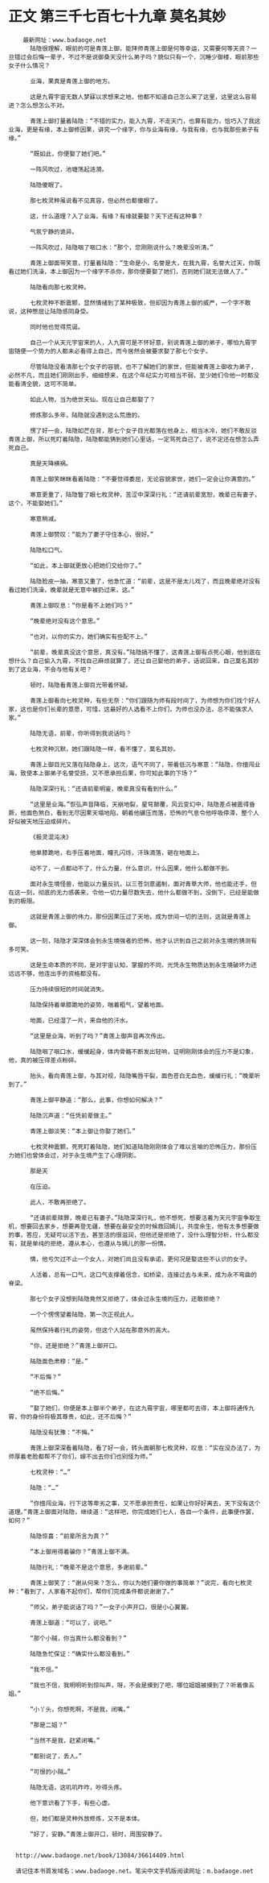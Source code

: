 # 正文 第三千七百七十九章 莫名其妙
        最新网址：www.badaoge.net
          陆隐很理解，眼前的可是青莲上御，能拜师青莲上御是何等幸运，又需要何等天资？一旦错过会后悔一辈子，不过不是说御桑天没什么弟子吗？貌似只有一个，沉睡少御楼，眼前那些女子什么情况？
      
          业海，果真是青莲上御的地方。
      
          这是九霄宇宙无数人梦寐以求想来之地，他都不知道自己怎么来了这里，这里这么容易进？怎么想怎么不对。
      
          青莲上御打量着陆隐：“不错的实力，能入九霄，不走天门，也算有能力，恰巧入了我这业海，更是有缘，本上御修因果，讲究一个缘字，你与业海有缘，与我有缘，也与我那些弟子有缘。”
      
          “既如此，你便娶了她们吧。”
      
          一阵风吹过，池塘荡起涟漪。
      
          陆隐傻眼了。
      
          那七枚灵种虽说看不见真容，但必然也都傻眼了。
      
          这，什么道理？入了业海，有缘？有缘就要娶？天下还有这种事？
      
          气氛宁静的诡异。
      
          一阵风吹过，陆隐咽了咽口水：“那个，您刚刚说什么？晚辈没听清。”
      
          青莲上御面带笑意，打量着陆隐：“生命是小，名誉是大，在我九霄，名誉大过天，你既看过她们洗澡，本上御因为一个缘字不杀你，那你便要娶了她们，否则她们就无法做人了。”
      
          陆隐看向那七枚灵种。
      
          七枚灵种不断震颤，显然情绪到了某种极致，但却因为青莲上御的威严，一个字不敢说，这种憋屈让陆隐感同身受。
      
          同时他也觉得荒诞。
      
          自己一个从天元宇宙来的人，入九霄可是不怀好意，别说青莲上御的弟子，哪怕九霄宇宙随便一个势力的人都未必看得上自己，而今居然会被要求娶了那七个女子。
      
          尽管陆隐没看清那七个女子的容貌，也不了解她们的家世，但能被青莲上御收为弟子，必然不凡，而且她们刚刚出手，细细想来，在这个年纪实力可相当不弱，至少她们令他一时都没能看清全貌，这可不简单。
      
          如此人物，当为绝世天仙，现在让自己都娶了？
      
          修炼那么多年，陆隐就没遇到这么荒唐的。
      
          愣了好一会，陆隐如芒在背，那七个女子目光都落在他身上，相当冰冷，她们不敢反驳青莲上御，所以死盯着陆隐，陆隐都能猜到她们心里话，一定骂死自己了，说不定还在想怎么弄死自己。
      
          真是天降横祸。
      
          青莲上御笑眯眯看着陆隐：“不要觉得委屈，无论容貌家世，她们一定会让你满意的。”
      
          寒意更重了，陆隐瞥了眼七枚灵种，苦涩中深深行礼：“还请前辈宽恕，晚辈已有妻子，这个，不能娶她们。”
      
          寒意稍减。
      
          青莲上御赞叹：“能为了妻子守住本心，很好。”
      
          陆隐松口气。
      
          “如此，本上御就更放心把她们交给你了。”
      
          陆隐脸皮一抽，寒意又重了，他急忙道：“前辈，这是不是太儿戏了，而且晚辈绝对没有看过她们洗澡，晚辈就是无意中被扔过来，这。”
      
          青莲上御叹息：“你是看不上她们吗？”
      
          “晚辈绝对没有这个意思。”
      
          “也对，以你的实力，她们确实有些配不上。”
      
          “前辈，晚辈真没这个意思，真没有。”陆隐搞不懂了，这青莲上御有点死心眼，他到底在想什么？自己偷入九霄，不找自己麻烦就算了，还让自己娶他的弟子，话说回来，自己莫名其妙到了这业海，不会与他有关吧？
      
          顿时，陆隐看青莲上御目光带着怀疑。
      
          青莲上御看向七枚灵种，有些无奈：“你们跟随为师有段时间了，为师想为你们找个好人家，这也是你们长辈的意愿，可惜，这最好的人选看不上你们，为师也没办法，总不能强求人家。”
      
          陆隐无语，前辈，你听得到我说话吗？
      
          七枚灵种沉默，她们跟陆隐一样，看不懂了，莫名其妙。
      
          青莲上御目光又落在陆隐身上，这次，语气不同了，带着低沉与寒意：“陆隐，你擅闯业海，致使本上御弟子名誉受损，又不愿承担后果，你可知此事的下场？”
      
          陆隐深深行礼：“还请前辈明鉴，晚辈真没有看到什么。”
      
          “这里是业海。”恢弘声音降临，天崩地裂，星穹颠覆，风云变幻中，陆隐差点被震得昏厥，他面色煞白，看到无尽因果天塌地陷，朝着他碾压而落，恐怖的气息令他呼吸停滞，整个人好似被天地压迫成碎片。
      
          《极灵混沌决》
      
          他单膝跪地，右手压着地面，瞳孔闪烁，汗珠滴落，砸在地面上。
      
          动不了，一点都动不了，什么力量，什么意识，什么因果，他什么都做不到。
      
          面对永生境怪兽，他能以力量反抗，以三苍剑意遏制，面对青草大师，他也能还手，但在这一刻，彻底的无力感袭来，令他一切力量尽数失去，他什么都做不到，没倒下，已经是能做到的极限。
      
          这就是青莲上御的伟力，那份因果压过了天地，成为世间一切的法则，这就是青莲上御。
      
          这一刻，陆隐才深深体会到永生境强者的恐怖，他才认识到自己之前对永生境的猜测有多可笑。
      
          这是生命本质的不同，是对宇宙认知，掌握的不同，光凭永生物质达到永生境破坏力还远远不够，他连出手的资格都没有。
      
          压力持续很短的时间就消失。
      
          陆隐保持着单膝跪地的姿势，喘着粗气，望着地面。
      
          地面，已经湿了一片，来自他的汗水。
      
          “这里是业海，听到了吗？”青莲上御声音再次传出。
      
          陆隐咽了咽口水，缓缓起身，体内骨骼不断发出轻响，证明刚刚体会的压力不是幻象，他，真的被压得差点粉碎。
      
          抬头，看向青莲上御，与其对视，陆隐嘴唇干裂，面色苍白无血色，缓缓行礼：“晚辈听到了。”
      
          青莲上御平静道：“那么，此事，你想如何解决？”
      
          陆隐沉声道：“任凭前辈做主。”
      
          青莲上御淡笑：“本上御让你娶了她们。”
      
          七枚灵种震颤，死死盯着陆隐，她们知道陆隐刚刚体会了难以言喻的恐怖压力，那份压力她们也曾体会过，对于永生境产生了心理阴影。
      
          那是天
      
          在压迫。
      
          此人，不敢再拒绝了。
      
          “还请前辈赎罪，晚辈已有妻子。”陆隐深深行礼，他不想死，想要活着为天元宇宙争取生机，想要回去家乡，想要再登无疆，想要在最安全的时候救回嫣儿，共度余生，他有太多想要做的事，答应，无疑可以活下去，甚至活的很滋润，但他还是拒绝了，没什么理智分析，什么都没有，就是单纯的拒绝，遵从本心，也遵从与嫣儿的那一份情。
      
          情，他亏欠过不止一个女人，对她们尚且没有承诺，更何况是娶这些不认识的女子。
      
          人活着，总有一口气，这口气支撑着信念，如桥梁，连接过去与未来，成为永不弯曲的脊梁。
      
          那七个女子没想到陆隐竟然又拒绝了，体会过永生境的压力，还敢拒绝？
      
          一个个愣愣望着陆隐，第一次正视此人。
      
          虽然保持着行礼的姿势，但这个人站在那意外的高大。
      
          “你，还是拒绝？”青莲上御开口。
      
          陆隐面色肃穆：“是。”
      
          “不后悔？”
      
          “绝不后悔。”
      
          “娶了她们，你便是本上御半个弟子，在这九霄宇宙，哪里都可去得，本上御将通传九霄，你的身份将极其尊贵，如此，还不后悔？”
      
          陆隐没有犹豫：“不悔。”
      
          青莲上御深深看着陆隐，看了好一会，转头面朝那七枚灵种，叹息：“实在没办法了，为师厚着老脸都帮不了你们，嫁不出去你们也别怪为师。”
      
          七枚灵种：“…”
      
          陆隐：“…”
      
          “你擅闯业海，行下这等卑劣之事，又不愿承担责任，如果让你好好离去，天下没有这个道理。”青莲上御面对陆隐，继续道：“这样吧，你完成她们七人，各自一个条件，此事便作罢，如何？”
      
          陆隐惊喜：“前辈所言为真？”
      
          “本上御用得着骗你？”青莲上御不满。
      
          陆隐行礼：“晚辈不是这个意思，多谢前辈。”
      
          青莲上御笑了：“谢从何来？怎么，你以为她们要你做的事简单？”说完，看向七枚灵种：“看到了，人家看不起你们，帮你们完成条件都说谢谢了。”
      
          “师父，弟子能说话了吗？”一女子小声开口，很是小心翼翼。
      
          青莲上御道：“可以了，说吧。”
      
          “那个小贼，你当真什么都没看到？”
      
          陆隐急忙保证：“确实什么都没看到。”
      
          “我不信。”
      
          “我也不信，我明明听到惊叫声，呀，不会是摸到了吧，哪位姐姐被摸到了？听着像五姐。”
      
          “小丫头，你想死啊，不是我，闭嘴。”
      
          “那是二姐？”
      
          “当然不是我，赶紧闭嘴。”
      
          “都别说了，丢人。”
      
          “可恨的小贼…”
      
          陆隐无语，这叽叽咋咋，吵得头疼。
      
          他下意识看了下手，有些心虚。
      
          但，她们都是灵种外放修炼，又不是本体。
      
          “好了，安静。”青莲上御开口，顿时，周围安静了。
      
      
      http://www.badaoge.net/book/13084/36614409.html
      
      请记住本书首发域名：www.badaoge.net。笔尖中文手机版阅读网址：m.badaoge.net